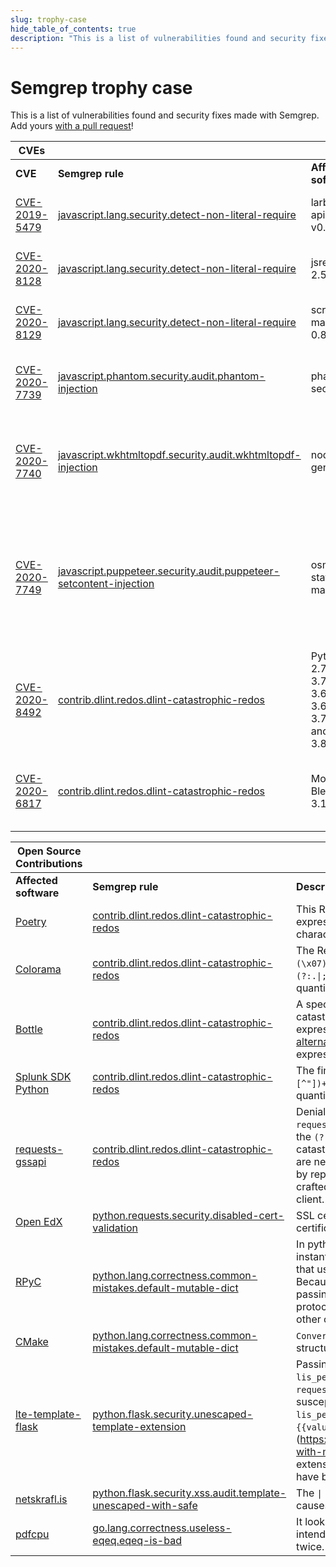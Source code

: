```yaml
---
slug: trophy-case
hide_table_of_contents: true
description: "This is a list of vulnerabilities found and security fixes made with Semgrep."
---
```


# Semgrep trophy case

This is a list of vulnerabilities found and security fixes made with Semgrep.
Add yours [with a pull request](https://github.com/returntocorp/semgrep-docs)!

|CVEs	|	|	|	|
|---	|---	|---	|---	|
|**CVE**	|**Semgrep rule**	|**Affected software**	|**Description**	|
|[CVE-2019-5479](https://nvd.nist.gov/vuln/detail/CVE-2019-5479)	|[javascript.lang.security.detect-non-literal-require](https://semgrep.dev/r?q=javascript.lang.security.detect-non-literal-require&lang=go,javascript,python,json,java,ruby,ocaml,c,none,ts&sev=ERROR,WARNING,INFO&tag=dgryski.semgrep-go,hazanasec.semgrep-rules,ajinabraham.njsscan,security,java-spring,go-stdlib,ruby-stdlib,java-stdlib,js-node,nodejsscan,owasp,dlint,best-practice,performance,compatibility,portability,correctness,maintainability,secuirty,experimental)	|larbitbase-api < v0.5.5	|An unintended require vulnerability in <v0.5.5 larvitbase-api may allow an attacker to load arbitrary non-production code (JavaScript file).	|
|[CVE-2020-8128](https://nvd.nist.gov/vuln/detail/CVE-2020-8128)	|[javascript.lang.security.detect-non-literal-require](https://semgrep.dev/r?q=javascript.lang.security.detect-non-literal-require&lang=go,javascript,python,json,java,ruby,ocaml,c,none,ts&sev=ERROR,WARNING,INFO&tag=dgryski.semgrep-go,hazanasec.semgrep-rules,ajinabraham.njsscan,security,java-spring,go-stdlib,ruby-stdlib,java-stdlib,js-node,nodejsscan,owasp,dlint,best-practice,performance,compatibility,portability,correctness,maintainability,secuirty,experimental)	|jsreport < 2.5.0	|An unintended require and server-side request forgery vulnerabilities in jsreport version 2.5.0 and earlier allow attackers to execute arbitrary code.	|
|[CVE-2020-8129](https://nvd.nist.gov/vuln/detail/CVE-2020-8129)	|[javascript.lang.security.detect-non-literal-require](https://semgrep.dev/r?q=javascript.lang.security.detect-non-literal-require&lang=go,javascript,python,json,java,ruby,ocaml,c,none,ts&sev=ERROR,WARNING,INFO&tag=dgryski.semgrep-go,hazanasec.semgrep-rules,ajinabraham.njsscan,security,java-spring,go-stdlib,ruby-stdlib,java-stdlib,js-node,nodejsscan,owasp,dlint,best-practice,performance,compatibility,portability,correctness,maintainability,secuirty,experimental)	|script-manager < 0.8.6	|An unintended require vulnerability in script-manager npm package version 0.8.6 and earlier may allow attackers to execute arbitrary code.	|
|[CVE-2020-7739](https://nvd.nist.gov/vuln/detail/CVE-2020-7739)	|[javascript.phantom.security.audit.phantom-injection](https://semgrep.dev/r?q=javascript.phantom.security.audit.phantom-injection&lang=go,javascript,python,json,java,ruby,ocaml,c,none,ts&sev=ERROR,WARNING,INFO&tag=dgryski.semgrep-go,hazanasec.semgrep-rules,ajinabraham.njsscan,security,java-spring,go-stdlib,ruby-stdlib,java-stdlib,js-node,nodejsscan,owasp,dlint,best-practice,performance,compatibility,portability,correctness,maintainability,secuirty,experimental)	|phantomjs-seo	|This affects all versions of package phantomjs-seo. It is possible for an attacker to craft a url that will be passed to a PhantomJS instance allowing for an SSRF attack.	|
|[CVE-2020-7740](https://nvd.nist.gov/vuln/detail/CVE-2020-7740)	|[javascript.wkhtmltopdf.security.audit.wkhtmltopdf-injection](https://semgrep.dev/r?q=javascript.wkhtmltopdf.security.audit.wkhtmltopdf-injection&lang=go,javascript,python,json,java,ruby,ocaml,c,none,ts&sev=ERROR,WARNING,INFO&tag=dgryski.semgrep-go,hazanasec.semgrep-rules,ajinabraham.njsscan,security,java-spring,go-stdlib,ruby-stdlib,java-stdlib,js-node,nodejsscan,owasp,dlint,best-practice,performance,compatibility,portability,correctness,maintainability,secuirty,experimental)	|node-pdf-generator	|This affects all versions of package node-pdf-generator. Due to lack of user input validation and sanitization done to the content given to node-pdf-generator, it is possible for an attacker to craft a url that will be passed to an external server allowing an SSRF attack.	|
|[CVE-2020-7749](https://nvd.nist.gov/vuln/detail/CVE-2020-7749)	|[javascript.puppeteer.security.audit.puppeteer-setcontent-injection](https://semgrep.dev/r?q=javascript.puppeteer.security.audit.puppeteer-setcontent-injection&lang=go,javascript,python,json,java,ruby,ocaml,c,none,ts&sev=ERROR,WARNING,INFO&tag=dgryski.semgrep-go,hazanasec.semgrep-rules,ajinabraham.njsscan,security,java-spring,go-stdlib,ruby-stdlib,java-stdlib,js-node,nodejsscan,owasp,dlint,best-practice,performance,compatibility,portability,correctness,maintainability,secuirty,experimental)	|osm-static-maps	|This affects all versions of package osm-static-maps. User input given to the package is passed directly to a template without escaping (`{{{ ... }}}`). As such, it is possible for an attacker to inject arbitrary HTML/JS code and depending on the context. It will be outputted as an HTML on the page which gives opportunity for XSS or rendered on the server (puppeteer) which also gives opportunity for SSRF and Local File Read.	|
|[CVE-2020-8492](https://nvd.nist.gov/vuln/detail/CVE-2020-8492)	|[contrib.dlint.redos.dlint-catastrophic-redos](https://semgrep.dev/r?q=contrib.dlint.redos.dlint-catastrophic-redos&lang=go,javascript,python,json,java,ruby,ocaml,c,none,ts&sev=ERROR,WARNING,INFO&tag=dgryski.semgrep-go,hazanasec.semgrep-rules,ajinabraham.njsscan,security,java-spring,go-stdlib,ruby-stdlib,java-stdlib,js-node,nodejsscan,owasp,dlint,best-practice,performance,compatibility,portability,correctness,maintainability,secuirty,experimental)	|Python 2.7-2.717, 3.7-3.5.9, 3.6-3.6.10, 3.7-3.7.6, and 3.8-3.8.1	|Python 2.7 through 2.7.17, 3.5 through 3.5.9, 3.6 through 3.6.10, 3.7 through 3.7.6, and 3.8 through 3.8.1 allows an HTTP server to conduct Regular Expression Denial of Service (ReDoS) attacks against a client because of `urllib.request`.`AbstractBasicAuthHandler` catastrophic backtracking.	|
|[CVE-2020-6817](https://github.com/advisories/GHSA-vqhp-cxgc-6wmm)	|[contrib.dlint.redos.dlint-catastrophic-redos](https://semgrep.dev/r?q=contrib.dlint.redos.dlint-catastrophic-redos&lang=go,javascript,python,json,java,ruby,ocaml,c,none,ts&sev=ERROR,WARNING,INFO&tag=dgryski.semgrep-go,hazanasec.semgrep-rules,ajinabraham.njsscan,security,java-spring,go-stdlib,ruby-stdlib,java-stdlib,js-node,nodejsscan,owasp,dlint,best-practice,performance,compatibility,portability,correctness,maintainability,secuirty,experimental)	|Mozilla Bleach < 3.1.4	|`bleach.clean` behavior parsing style attributes could result in a regular expression denial of service (ReDoS). Calls to `bleach.clean` with an allowed tag with an allowed `style` attribute are vulnerable to ReDoS.	|

|Open Source Contributions	|	|	|
|---	|---	|---	|
|**Affected software**	|**Semgrep rule**	|**Description**	|
|[Poetry](https://github.com/python-poetry/poetry/issues/1902)	|[contrib.dlint.redos.dlint-catastrophic-redos](https://semgrep.dev/r?q=contrib.dlint.redos.dlint-catastrophic-redos&lang=go,javascript,python,json,java,ruby,ocaml,c,none,ts&sev=ERROR,WARNING,INFO&tag=dgryski.semgrep-go,hazanasec.semgrep-rules,ajinabraham.njsscan,security,java-spring,go-stdlib,ruby-stdlib,java-stdlib,js-node,nodejsscan,owasp,dlint,best-practice,performance,compatibility,portability,correctness,maintainability,secuirty,experimental)	|This ReDoS occurs due to `r"(?:(?P<user>.+)@)*"` in both expressions. This is due to [nested quantifiers](https://www.regular-expressions.info/redos.html) with overlapping character space.	|
|[Colorama](https://github.com/tartley/colorama/issues/247)	|[contrib.dlint.redos.dlint-catastrophic-redos](https://semgrep.dev/r?q=contrib.dlint.redos.dlint-catastrophic-redos&lang=go,javascript,python,json,java,ruby,ocaml,c,none,ts&sev=ERROR,WARNING,INFO&tag=dgryski.semgrep-go,hazanasec.semgrep-rules,ajinabraham.njsscan,security,java-spring,go-stdlib,ruby-stdlib,java-stdlib,js-node,nodejsscan,owasp,dlint,best-practice,performance,compatibility,portability,correctness,maintainability,secuirty,experimental)	|The ReDoS occurs due to `'\001?\033\\]((?:.\|;)*?)(\x07)\002?'`. In particular, this portion of the expression: `(?:.\|;)*`. This is due to [mutually inclusive alternation](https://www.regular-expressions.info/redos.html) within a quantifier. Since `.` and `;` have character overlap.	|
|[Bottle](https://github.com/bottlepy/bottle/issues/1194)	|[contrib.dlint.redos.dlint-catastrophic-redos](https://semgrep.dev/r?q=contrib.dlint.redos.dlint-catastrophic-redos&lang=go,javascript,python,json,java,ruby,ocaml,c,none,ts&sev=ERROR,WARNING,INFO&tag=dgryski.semgrep-go,hazanasec.semgrep-rules,ajinabraham.njsscan,security,java-spring,go-stdlib,ruby-stdlib,java-stdlib,js-node,nodejsscan,owasp,dlint,best-practice,performance,compatibility,portability,correctness,maintainability,secuirty,experimental)	|A special subject string can be crafted to cause it to catastrophic backtracking. The culprit here is this portion of the expression: `((?:\\\\.\|[^\\\\>]+)+)?`. Due to [mutually inclusive alternation](https://www.regular-expressions.info/redos.html), a long string of dots (`.`) will backtrack this expression.	|
|[Splunk SDK Python](https://github.com/splunk/splunk-sdk-python/issues/309)	|[contrib.dlint.redos.dlint-catastrophic-redos](https://semgrep.dev/r?q=contrib.dlint.redos.dlint-catastrophic-redos&lang=go,javascript,python,json,java,ruby,ocaml,c,none,ts&sev=ERROR,WARNING,INFO&tag=dgryski.semgrep-go,hazanasec.semgrep-rules,ajinabraham.njsscan,security,java-spring,go-stdlib,ruby-stdlib,java-stdlib,js-node,nodejsscan,owasp,dlint,best-practice,performance,compatibility,portability,correctness,maintainability,secuirty,experimental)	|The finding in `internals.py` at line 235 occurs due to `(?:\\.\|""\|[^"])+`. This is due to [mutually inclusive alternation](https://www.regular-expressions.info/redos.html) within a quantifier. Since `\\.` and `[^"]` have character overlap.	|
|[requests-gssapi](https://github.com/pythongssapi/requests-gssapi/pull/22)	|[contrib.dlint.redos.dlint-catastrophic-redos](https://semgrep.dev/r?q=contrib.dlint.redos.dlint-catastrophic-redos&lang=go,javascript,python,json,java,ruby,ocaml,c,none,ts&sev=ERROR,WARNING,INFO&tag=dgryski.semgrep-go,hazanasec.semgrep-rules,ajinabraham.njsscan,security,java-spring,go-stdlib,ruby-stdlib,java-stdlib,js-node,nodejsscan,owasp,dlint,best-practice,performance,compatibility,portability,correctness,maintainability,secuirty,experimental)	|Denial-of-service (DoS) bug in `requests_kerberos.kerberos_._negotiate_value`. In particular, the `(?:.*,)*` portion of the regular expression causes catastrophic backtracking. Since "." and "," overlap and there are nested quantifiers we can cause catastrophic backtracking by repeating a comma. This means a server can send a specially crafted header along with an HTTP 401 and cause a DoS on the client.	|
|[Open EdX](https://github.com/edx/edx-platform/commit/3f1220276d72cada2d4aa5f812768a3dff6e711a#diff-4e1bff4f8c5f8ff3ffb5aad2c61aa9433876ba2462c62f22488f2382457a84ae)	|[python.requests.security.disabled-cert-validation](https://semgrep.dev/r?q=python.requests.security.disabled-cert-validation&lang=go,javascript,python,json,java,ruby,ocaml,c,none,ts&sev=ERROR,WARNING,INFO&tag=dgryski.semgrep-go,hazanasec.semgrep-rules,ajinabraham.njsscan,security,java-spring,go-stdlib,ruby-stdlib,java-stdlib,js-node,nodejsscan,owasp,dlint,best-practice,performance,compatibility,portability,correctness,maintainability,secuirty,experimental)	|SSL certifcation is disabled in order to accept self-signed certificates.	|
|[RPyC](https://github.com/tomerfiliba-org/rpyc/pull/376)	|[python.lang.correctness.common-mistakes.default-mutable-dict](https://semgrep.dev/r?q=python.lang.correctness.common-mistakes.default-mutable-dict&lang=go,javascript,python,json,java,ruby,ocaml,c,none,ts&sev=ERROR,WARNING,INFO&tag=dgryski.semgrep-go,hazanasec.semgrep-rules,ajinabraham.njsscan,security,java-spring,go-stdlib,ruby-stdlib,java-stdlib,js-node,nodejsscan,owasp,dlint,best-practice,performance,compatibility,portability,correctness,maintainability,secuirty,experimental)	|In python, the default values of function parameters are instantiated at function definition time. All calls to that function that use the default value all point to the same global object. Because of this, two instances of Server (initialized without passing in a protocol_config option) actually share the same protocol_config. So modifying one server's config affects the other ones.	|
|[CMake](https://gitlab.kitware.com/cmake/cmake/-/merge_requests/4432)	|[python.lang.correctness.common-mistakes.default-mutable-dict](https://semgrep.dev/r?q=python.lang.correctness.common-mistakes.default-mutable-dict&lang=go,javascript,python,json,java,ruby,ocaml,c,none,ts&sev=ERROR,WARNING,INFO&tag=dgryski.semgrep-go,hazanasec.semgrep-rules,ajinabraham.njsscan,security,java-spring,go-stdlib,ruby-stdlib,java-stdlib,js-node,nodejsscan,owasp,dlint,best-practice,performance,compatibility,portability,correctness,maintainability,secuirty,experimental)	|`ConvertMSBuildXMLToJSON`: Fix python mutable default data structure	|
|[lte-template-flask](https://github.com/ucfopen/lti-template-flask/pull/13)	|[python.flask.security.unescaped-template-extension](https://semgrep.dev/r?q=python.flask.security.unescaped-template-extension&lang=go,javascript,python,json,java,ruby,ocaml,c,none,ts&sev=ERROR,WARNING,INFO&tag=dgryski.semgrep-go,hazanasec.semgrep-rules,ajinabraham.njsscan,security,java-spring,go-stdlib,ruby-stdlib,java-stdlib,js-node,nodejsscan,owasp,dlint,best-practice,performance,compatibility,portability,correctness,maintainability,secuirty,experimental)	|Passing the host parameter to your jinja template in `views.py:63`. `lis_person_name_full` comes from `request.form.get('lis_person_name_full')`. This line may be susceptible to XSS attacks. I went ahead and html-escaped the `lis_person_name_full` variable in `launch.htm.j2` file using the `{{value\|e}}` pattern in Jinja. (https://jinja.palletsprojects.com/en/2.10.x/templates/#working-with-manual-escaping). Note that if your template file extensions ended with `.html`, `.htm`, `.xml`, or `.xhtml`, they would have been automatically html escaped. |
|[netskrafl.is](https://github.com/mideind/Netskrafl/pull/76)	|[python.flask.security.xss.audit.template-unescaped-with-safe](https://semgrep.dev/r?q=python.flask.security.xss.audit.template-unescaped-with-safe&lang=go,javascript,python,json,java,ruby,ocaml,c,none,ts&sev=ERROR,WARNING,INFO&tag=dgryski.semgrep-go,hazanasec.semgrep-rules,ajinabraham.njsscan,security,java-spring,go-stdlib,ruby-stdlib,java-stdlib,js-node,nodejsscan,owasp,dlint,best-practice,performance,compatibility,portability,correctness,maintainability,secuirty,experimental)	|The `\| safe` filter from `from_url` in the `userprefs.html` template causes XSS.	|
|[pdfcpu](https://github.com/pdfcpu/pdfcpu/pull/200)	|[go.lang.correctness.useless-eqeq.eqeq-is-bad](https://semgrep.dev/r?q=go.lang.correctness.useless-eqeq.eqeq-is-bad&lang=go,javascript,python,json,java,ruby,ocaml,c,none,ts&sev=ERROR,WARNING,INFO&tag=dgryski.semgrep-go,hazanasec.semgrep-rules,ajinabraham.njsscan,security,java-spring,go-stdlib,ruby-stdlib,java-stdlib,js-node,nodejsscan,owasp,dlint,best-practice,performance,compatibility,portability,correctness,maintainability,secuirty,experimental)	|It looks like this test case in `pkg/pdfcpu/image_test.go` was intending to compare `bb1` with `bb2`, but it was comparing `bb1` twice.	|
